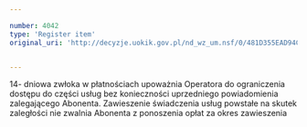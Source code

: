 ```yaml
---

number: 4042
type: 'Register item'
original_uri: 'http://decyzje.uokik.gov.pl/nd_wz_um.nsf/0/481D355EAD94C8C5C1257ABE00401ACB?OpenDocument'


---
```


14- dniowa zwłoka w płatnościach upoważnia Operatora do ograniczenia dostępu do części usług bez konieczności uprzedniego powiadomienia zalegającego Abonenta. Zawieszenie świadczenia usług powstałe na skutek zaległości nie zwalnia Abonenta z ponoszenia opłat za okres zawieszenia
